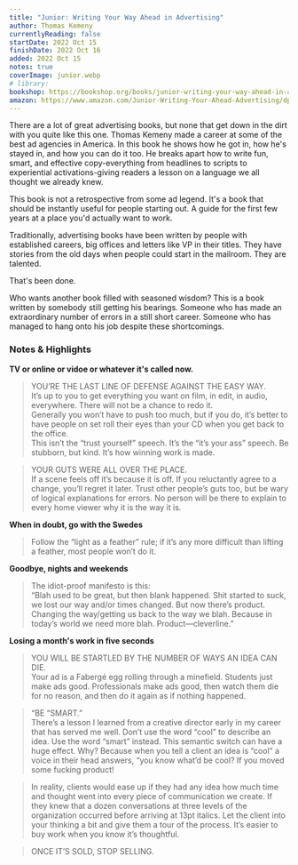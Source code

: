 ```yaml
---
title: "Junior: Writing Your Way Ahead in Advertising"
author: Thomas Kemeny
currentlyReading: false
startDate: 2022 Oct 15
finishDate: 2022 Oct 16
added: 2022 Oct 15
notes: true
coverImage: junior.webp
# library: 
bookshop: https://bookshop.org/books/junior-writing-your-way-ahead-in-advertising/9781576879122
amazon: https://www.amazon.com/Junior-Writing-Your-Ahead-Advertising/dp/1576879127
---
```


There are a lot of great advertising books, but none that get down in the dirt with you quite like this one. Thomas Kemeny made a career at some of the best ad agencies in America. In this book he shows how he got in, how he's stayed in, and how you can do it too. He breaks apart how to write fun, smart, and effective copy-everything from headlines to scripts to experiential activations-giving readers a lesson on a language we all thought we already knew.

This book is not a retrospective from some ad legend. It's a book that should be instantly useful for people starting out. A guide for the first few years at a place you'd actually want to work.

Traditionally, advertising books have been written by people with established careers, big offices and letters like VP in their titles. They have stories from the old days when people could start in the mailroom. They are talented.

That's been done.

Who wants another book filled with seasoned wisdom? This is a book written by somebody still getting his bearings. Someone who has made an extraordinary number of errors in a still short career. Someone who has managed to hang onto his job despite these shortcomings.

### Notes & Highlights
**TV or online or vidoe or whatever it's called now.**
> YOU’RE THE LAST LINE OF DEFENSE AGAINST THE EASY WAY.  
> It’s up to you to get everything you want on film, in edit, in audio, everywhere. There will not be a chance to redo it.  
> Generally you won’t have to push too much, but if you do, it’s better to have people on set roll their eyes than your CD when you get back to the office.  
> This isn’t the “trust yourself” speech. It’s the “it’s your ass” speech. Be stubborn, but kind. It’s how winning work is made.

> YOUR GUTS WERE ALL OVER THE PLACE.  
> If a scene feels off it’s because it is off. If you reluctantly agree to a change, you’ll regret it later. Trust other people’s guts too, but be wary of logical explanations for errors. No person will be there to explain to every home viewer why it is the way it is.

**When in doubt, go with the Swedes**
> Follow the “light as a feather” rule; if it’s any more difficult than lifting a feather, most people won’t do it.

**Goodbye, nights and weekends**
> The idiot-proof manifesto is this:  
> “Blah used to be great, but then blank happened. Shit started to suck, we lost our way and/or times changed. But now there’s product. Changing the way/getting us back to the way we blah. Because in today’s world we need more blah. Product—cleverline.”

**Losing a month's work in five seconds**
> YOU WILL BE STARTLED BY THE NUMBER OF WAYS AN IDEA CAN DIE.  
> Your ad is a Fabergé egg rolling through a minefield. Students just make ads good. Professionals make ads good, then watch them die for no reason, and then do it again as if nothing happened.

> “BE “SMART.”  
> There’s a lesson I learned from a creative director early in my career that has served me well. Don’t use the word “cool” to describe an idea. Use the word “smart” instead. This semantic switch can have a huge effect. Why? Because when you tell a client an idea is “cool” a voice in their head answers, “you know what’d be cool? If you moved some fucking product!

> In reality, clients would ease up if they had any idea how much time and thought went into every piece of communication we create. If they knew that a dozen conversations at three levels of the organization occurred before arriving at 13pt italics. Let the client into your thinking a bit and give them a tour of the process. It’s easier to buy work when you know it’s thoughtful.

> ONCE IT’S SOLD, STOP SELLING.
